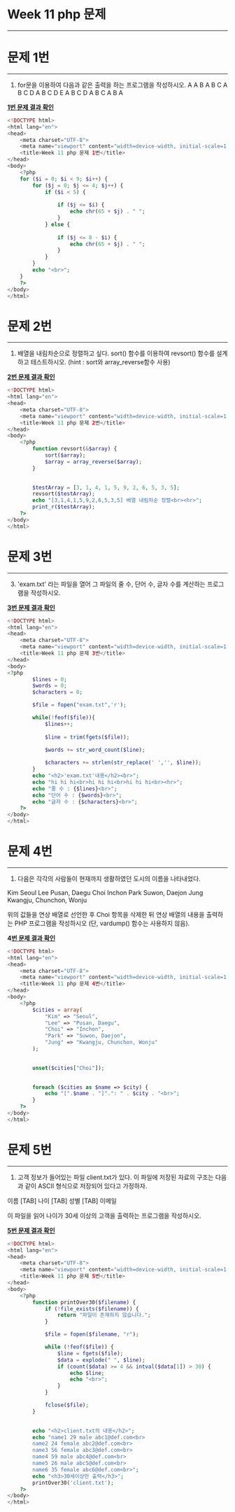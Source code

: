# Week 11 php 문제

---

# 문제 1번

---

1. for문을 이용하여 다음과 같은 출력을 하는 프로그램을 작성하시오.
A
A B
A B C
A B C D
A B C D E
A B C D
A B C
A B
A

**[1번 문제 결과 확인](http://sohahn.dothome.co.kr/Week11/1.php)**

```php
<!DOCTYPE html>
<html lang="en">
<head>
    <meta charset="UTF-8">
    <meta name="viewport" content="width=device-width, initial-scale=1.0">
    <title>Week 11 php 문제 1번</title>
</head>
<body>
    <?php
    for ($i = 0; $i < 9; $i++) {
        for ($j = 0; $j <= 4; $j++) {
            if ($i < 5) {
                
                if ($j <= $i) {
                    echo chr(65 + $j) . " ";
                }
            } else {
                
                if ($j <= 8 - $i) {
                    echo chr(65 + $j) . " ";
                }
            }
        }
        echo "<br>";
    }
    ?>
</body>
</html>
```

# 문제 2번

---

1. 배열을 내림차순으로 정렬하고 싶다. sort() 함수를 이용하여 revsort() 함수를 설계하고 테스트하시오.
(hint : sort와 array_reverse함수 사용)

**[2번 문제 결과 확인](http://sohahn.dothome.co.kr/Week11/2.php)**

```php
<!DOCTYPE html>
<html lang="en">
<head>
    <meta charset="UTF-8">
    <meta name="viewport" content="width=device-width, initial-scale=1.0">
    <title>Week 11 php 문제 2번</title>
</head>
<body>
    <?php
        function revsort(&$array) {
            sort($array);
            $array = array_reverse($array);
        }

        
        $testArray = [3, 1, 4, 1, 5, 9, 2, 6, 5, 3, 5];
        revsort($testArray);
        echo "[3,1,4,1,5,9,2,6,5,3,5] 배열 내림차순 정렬<br><hr>";
        print_r($testArray);
    ?>
</body>
</html>
```

# 문제 3번

---

3.  'exam.txt' 라는 파일을 열어 그 파일의 줄 수, 단어 수, 글자 수를 계산하는 프로그램을 작성하시오.

**[3번 문제 결과 확인](http://sohahn.dothome.co.kr/Week11/3.php)**

```php
<!DOCTYPE html>
<html lang="en">
<head>
    <meta charset="UTF-8">
    <meta name="viewport" content="width=device-width, initial-scale=1.0">
    <title>Week 11 php 문제 3번</title>
</head>
<body>
<?php
        $lines = 0;
        $words = 0;
        $characters = 0;

        $file = fopen("exam.txt",'r');

        while(!feof($file)){
            $lines++;
            
            $line = trim(fgets($file)); 
            
            $words += str_word_count($line);

            $characters += strlen(str_replace(' ','', $line));
        }
        echo "<h2>'exam.txt'내용</h2><br>";
        echo "hi hi hi<br>hi hi hi<br>hi hi hi<br><hr>";
        echo "줄 수 : {$lines}<br>";
        echo "단어 수 : {$words}<br>";
        echo "글자 수 : {$characters}<br>";
    ?>
</body>
</html>
```

# 문제 4번

---

1. 다음은 각각의 사람들이 현재까지 생활하였던 도시의 이름을 나타내었다.

Kim   Seoul
Lee    Pusan, Daegu
Choi   Inchon
Park   Suwon, Daejon
Jung   Kwangju, Chunchon, Wonju

위의 값들을 연상 배열로 선언한 후 Choi 항목을 삭제한 뒤 연상 배열의 내용을 출력하는 PHP 프로그램을 작성하시오 (단, vardump() 함수는 사용하지 않음).

**4[번 문제 결과 확인](http://sohahn.dothome.co.kr/Week11/4.php)**

```php
<!DOCTYPE html>
<html lang="en">
<head>
    <meta charset="UTF-8">
    <meta name="viewport" content="width=device-width, initial-scale=1.0">
    <title>Week 11 php 문제 4번</title>
</head>
<body>
    <?php
        $cities = array(
            "Kim" => "Seoul",
            "Lee" => "Pusan, Daegu",
            "Choi" => "Inchon",
            "Park" => "Suwon, Daejon",
            "Jung" => "Kwangju, Chunchon, Wonju"
        );

        
        unset($cities["Choi"]);

        
        foreach ($cities as $name => $city) {
            echo "[".$name . "]".": " . $city . "<br>";
        }
    ?>
</body>
</html>
```

# 문제 5번

---

1. 고객 정보가 들어있는 파일 client.txt가 있다. 이 파일에 저장된 자료의 구조는 다음과 같이 ASCII 형식으로 저장되어 있다고 가정하자.

이름 [TAB] 나이 [TAB] 성별 [TAB] 이메일

이 파일을 읽어 나이가 30세 이상의 고객을 출력하는 프로그램을 작성하시오.

**[5번 문제 결과 확인](http://sohahn.dothome.co.kr/Week11/5.php)**

```php
<!DOCTYPE html>
<html lang="en">
<head>
    <meta charset="UTF-8">
    <meta name="viewport" content="width=device-width, initial-scale=1.0">
    <title>Week 11 php 문제 5번</title>
</head>
<body>
    <?php
        function printOver30($filename) {
            if (!file_exists($filename)) {
                return "파일이 존재하지 않습니다.";
            }

            $file = fopen($filename, "r");

            while (!feof($file)) {
                $line = fgets($file);
                $data = explode(" ", $line);
                if (count($data) >= 4 && intval($data[1]) > 30) {
                    echo $line;
                    echo "<br>";
                }
            }

            fclose($file);
        }

        
        echo "<h2>client.txt의 내용</h2>";
        echo "name1 29 male abc1@def.com<br>
        name2 24 female abc2@def.com<br>
        name3 56 female abc3@def.com<br>
        name4 59 male abc4@def.com<br>
        name5 26 male abc5@def.com<br>
        name6 35 female abc6@def.com<br>";
        echo "<h3>30세이상만 출력</h3>";
        printOver30('client.txt');
    ?>
</body>
</html>
```
